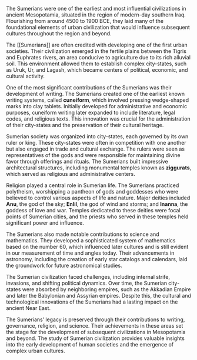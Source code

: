 The Sumerians were one of the earliest and most influential civilizations in ancient Mesopotamia, situated in the region of modern-day southern Iraq. Flourishing from around 4500 to 1900 BCE, they laid many of the foundational elements of urban civilization that would influence subsequent cultures throughout the region and beyond.

The [[Sumerians]] are often credited with developing one of the first urban societies. Their civilization emerged in the fertile plains between the Tigris and Euphrates rivers, an area conducive to agriculture due to its rich alluvial soil. This environment allowed them to establish complex city-states, such as Uruk, Ur, and Lagash, which became centers of political, economic, and cultural activity.

One of the most significant contributions of the Sumerians was their development of writing. The Sumerians created one of the earliest known writing systems, called **cuneiform**, which involved pressing wedge-shaped marks into clay tablets. Initially developed for administrative and economic purposes, cuneiform writing later expanded to include literature, legal codes, and religious texts. This innovation was crucial for the administration of their city-states and the preservation of their cultural heritage.

Sumerian society was organized into city-states, each governed by its own ruler or king. These city-states were often in competition with one another but also engaged in trade and cultural exchange. The rulers were seen as representatives of the gods and were responsible for maintaining divine favor through offerings and rituals. The Sumerians built impressive architectural structures, including monumental temples known as **ziggurats**, which served as religious and administrative centers.

Religion played a central role in Sumerian life. The Sumerians practiced polytheism, worshipping a pantheon of gods and goddesses who were believed to control various aspects of life and nature. Major deities included **Anu**, the god of the sky; **Enlil**, the god of wind and storms; and **Inanna**, the goddess of love and war. Temples dedicated to these deities were focal points of Sumerian cities, and the priests who served in these temples held significant power and influence.

The Sumerians also made notable contributions to science and mathematics. They developed a sophisticated system of mathematics based on the number 60, which influenced later cultures and is still evident in our measurement of time and angles today. Their advancements in astronomy, including the creation of early star catalogs and calendars, laid the groundwork for future astronomical studies.

The Sumerian civilization faced challenges, including internal strife, invasions, and shifting political dynamics. Over time, the Sumerian city-states were absorbed by neighboring empires, such as the Akkadian Empire and later the Babylonian and Assyrian empires. Despite this, the cultural and technological innovations of the Sumerians had a lasting impact on the ancient Near East.

The Sumerians’ legacy is preserved through their contributions to writing, governance, religion, and science. Their achievements in these areas set the stage for the development of subsequent civilizations in Mesopotamia and beyond. The study of Sumerian civilization provides valuable insights into the early development of human societies and the emergence of complex urban cultures.